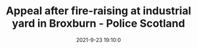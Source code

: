 ---
"title": "Appeal after fire-raising at industrial yard in Broxburn - Police Scotland"
"date": "2021-9-23 19:10:0"
"feed_name": "GOOGLENEWSINDUSTRIAL"
"feed_website": "https://news.google.com/search?q=industrial%2Bincident&hl=en-US&gl=US&ceid=US:en"
"feed_rss": "https://news.google.com/rss/search?q=industrial%2Bincident&hl=en-US&gl=US&ceid=US:en"
"link": "https://www.scotland.police.uk/what-s-happening/news/2021/september/appeal-after-fire-raising-at-industrial-yard-in-broxburn/"
"file": "_posts/2021-1-1-b32a6acc02143f7598534f82f8900bbbaec0087d.md"
"accident": "1"
"drilling": "0"
"dead": "0"
"injured": "0"
"where": "unknown site"
---